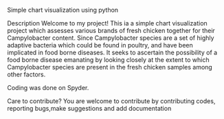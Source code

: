 Simple chart visualization using python

Description
Welcome to my project! This ia a simple chart visualization project which assesses various brands of fresh chicken together for their Campylobacter content.
Since Campylobacter species are a set of highly adaptive bacteria which could be found in poultry, and have been implicated in food borne diseases. It seeks to ascertain the possibility of a food borne disease emanating by looking closely at the extent to which Campylobacter species are present in the fresh chicken samples among other factors.
 
Coding was done on Spyder.

Care to contribute?
You are welcome to contribute by contributing codes, reporting bugs,make suggestions and add documentation


